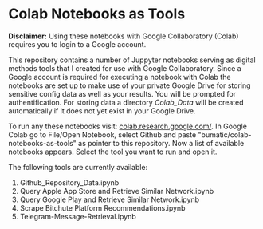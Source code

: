 # Colab Notebooks as Tools

**Disclaimer:** Using these notebooks with Google Collaboratory (Colab) requires you to login to a Google account. 

This repository contains a number of Juppyter notebooks serving as digital methods tools that I created for use with Google Collaboratory. Since a Google account is required for executing a notebook with Colab the notebooks are set up to make use of your private Google Drive for storing sensitive config data as well as your results. You will be prompted for authentification. For storing data a directory *Colab_Data* will be created automatically if it does not yet exist in your Google Drive.

To run any these notebooks visit: [colab.research.google.com/](https://colab.research.google.com/). In Google Colab go to File/Open Notebook, select Github and paste "bumatic/colab-notebooks-as-tools" as pointer to this repository. Now a list of available notebooks appears. Select the tool you want to run and open it.

The following tools are currently available:

1. Github_Repository_Data.ipynb
2. Query Apple App Store and Retrieve Similar Network.ipynb
3. Query Google Play and Retrieve Similar Network.ipynb
4. Scrape Bitchute Platform Recommendations.ipynb
5. Telegram-Message-Retrieval.ipynb
